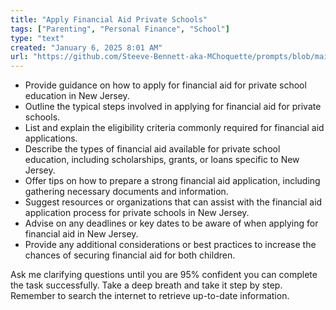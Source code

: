 ```yaml
---
title: "Apply Financial Aid Private Schools"
tags: ["Parenting", "Personal Finance", "School"]
type: "text"
created: "January 6, 2025 8:01 AM"
url: "https://github.com/Steeve-Bennett-aka-MChoquette/prompts/blob/main/apply_financial_aid_private_schools.md"
---
```


- Provide guidance on how to apply for financial aid for private school education in New Jersey.
- Outline the typical steps involved in applying for financial aid for private schools.
- List and explain the eligibility criteria commonly required for financial aid applications.
- Describe the types of financial aid available for private school education, including scholarships, grants, or loans specific to New Jersey.
- Offer tips on how to prepare a strong financial aid application, including gathering necessary documents and information.
- Suggest resources or organizations that can assist with the financial aid application process for private schools in New Jersey.
- Advise on any deadlines or key dates to be aware of when applying for financial aid in New Jersey.
- Provide any additional considerations or best practices to increase the chances of securing financial aid for both children.

Ask me clarifying questions until you are 95% confident you can complete the task successfully. Take a deep breath and take it step by step. Remember to search the internet to retrieve up-to-date information.